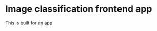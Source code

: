 # Image classification frontend app

This is built for an [app](https://github.com/riomat13/image-classificaion-app).